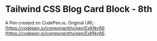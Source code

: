 # Tailwind CSS Blog Card Block - 8th

A Pen created on CodePen.io. Original URL: [https://codepen.io/componentity/pen/ExKNvjN](https://codepen.io/componentity/pen/ExKNvjN).


